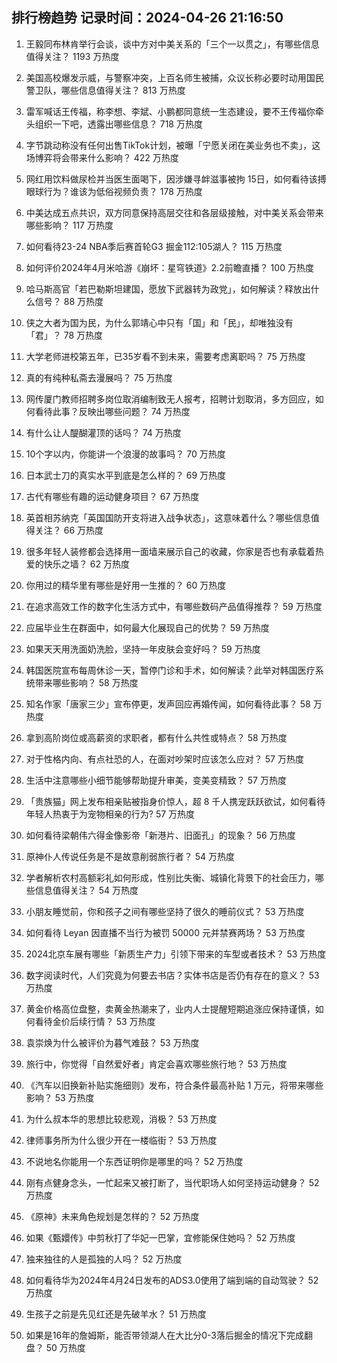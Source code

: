 
## 排行榜趋势 记录时间：2024-04-26 21:16:50
  
  1. 王毅同布林肯举行会谈，谈中方对中美关系的「三个一以贯之」，有哪些信息值得关注？ 1193 万热度
    
  2. 美国高校爆发示威，与警察冲突，上百名师生被捕，众议长称必要时动用国民警卫队，哪些信息值得关注？ 813 万热度
    
  3. 雷军喊话王传福，称李想、李斌、小鹏都同意统一生态建设，要不王传福你牵头组织一下吧，透露出哪些信息？ 718 万热度
    
  4. 字节跳动称没有任何出售TikTok计划，被曝「宁愿关闭在美业务也不卖」，这场博弈将会带来什么影响？ 422 万热度
    
  5. 网红用饮料做尿检并当医生面喝下，因涉嫌寻衅滋事被拘 15日，如何看待该搏眼球行为？谁该为低俗视频负责？ 178 万热度
    
  6. 中美达成五点共识，双方同意保持高层交往和各层级接触，对中美关系会带来哪些影响？ 117 万热度
    
  7. 如何看待23-24 NBA季后赛首轮G3 掘金112:105湖人？ 115 万热度
    
  8. 如何评价2024年4月米哈游《崩坏：星穹铁道》2.2前瞻直播？ 100 万热度
    
  9. 哈马斯高官「若巴勒斯坦建国，愿放下武器转为政党」，如何解读？释放出什么信号？ 88 万热度
    
  10. 侠之大者为国为民，为什么郭靖心中只有「国」和「民」，却唯独没有「君」？ 78 万热度
    
  11. 大学老师进校第五年，已35岁看不到未来，需要考虑离职吗？ 75 万热度
    
  12. 真的有纯种私斋去漫展吗？ 75 万热度
    
  13. 网传厦门教师招聘多岗位取消编制致无人报考，招聘计划取消，多方回应，如何看待此事？反映出哪些问题？ 74 万热度
    
  14. 有什么让人醍醐灌顶的话吗？ 74 万热度
    
  15. 10个字以内，你能讲一个浪漫的故事吗？ 70 万热度
    
  16. 日本武士刀的真实水平到底是怎么样的？ 69 万热度
    
  17. 古代有哪些有趣的运动健身项目？ 67 万热度
    
  18. 英首相苏纳克「英国国防开支将进入战争状态」，这意味着什么？哪些信息值得关注？ 66 万热度
    
  19. 很多年轻人装修都会选择用一面墙来展示自己的收藏，你家是否也有承载着热爱的快乐之墙？ 62 万热度
    
  20. 你用过的精华里有哪些是好用一生推的？ 60 万热度
    
  21. 在追求高效工作的数字化生活方式中，有哪些数码产品值得推荐？ 59 万热度
    
  22. 应届毕业生在群面中，如何最大化展现自己的优势？ 59 万热度
    
  23. 如果天天用洗面奶洗脸，坚持一年皮肤会变好吗？ 59 万热度
    
  24. 韩国医院宣布每周休诊一天，暂停门诊和手术，如何解读？此举对韩国医疗系统带来哪些影响？ 58 万热度
    
  25. 知名作家「唐家三少」宣布停更，发声回应再婚传闻，如何看待此事？ 58 万热度
    
  26. 拿到高阶岗位或高薪资的求职者，都有什么共性或特点？ 58 万热度
    
  27. 对于性格内向、有点社恐的人，在面对吵架时应该怎么应对？ 57 万热度
    
  28. 生活中注意哪些小细节能够帮助提升审美，变美变精致？ 57 万热度
    
  29. 「贵族猫」网上发布相亲贴被指身价惊人，超 8 千人携宠跃跃欲试，如何看待年轻人热衷于为宠物相亲的行为? 57 万热度
    
  30. 如何看待梁朝伟六得金像影帝「新港片、旧面孔」的现象？ 56 万热度
    
  31. 原神仆人传说任务是不是故意削弱旅行者？ 54 万热度
    
  32. 学者解析农村高额彩礼如何形成，性别比失衡、城镇化背景下的社会压力，哪些信息值得关注？ 54 万热度
    
  33. 小朋友睡觉前，你和孩子之间有哪些坚持了很久的睡前仪式？ 53 万热度
    
  34. 如何看待 Leyan 因直播不当行为被罚 50000 元并禁赛两场？ 53 万热度
    
  35. 2024北京车展有哪些「新质生产力」引领下带来的车型或者技术？ 53 万热度
    
  36. 数字阅读时代，人们究竟为何要去书店？实体书店是否仍有存在的意义？ 53 万热度
    
  37. 黄金价格高位盘整，卖黄金热潮来了，业内人士提醒短期追涨应保持谨慎，如何看待金价后续行情？ 53 万热度
    
  38. 袁崇焕为什么被评价为暮气难鼓？ 53 万热度
    
  39. 旅行中，你觉得「自然爱好者」肯定会喜欢哪些旅行地？ 53 万热度
    
  40. 《汽车以旧换新补贴实施细则》发布，符合条件最高补贴 1 万元，将带来哪些影响？ 53 万热度
    
  41. 为什么叔本华的思想比较悲观，消极？ 53 万热度
    
  42. 律师事务所为什么很少开在一楼临街？ 53 万热度
    
  43. 不说地名你能用一个东西证明你是哪里的吗？ 52 万热度
    
  44. 刚有点健身念头，一忙起来又被打断了，当代职场人如何坚持运动健身？ 52 万热度
    
  45. 《原神》未来角色规划是怎样的？ 52 万热度
    
  46. 如果《甄嬛传》中剪秋打了华妃一巴掌，宜修能保住她吗？ 52 万热度
    
  47. 独来独往的人是孤独的人吗？ 52 万热度
    
  48. 如何看待华为2024年4月24日发布的ADS3.0使用了端到端的自动驾驶？ 52 万热度
    
  49. 生孩子之前是先见红还是先破羊水？ 51 万热度
    
  50. 如果是16年的詹姆斯，能否带领湖人在大比分0-3落后掘金的情况下完成翻盘？ 50 万热度
    